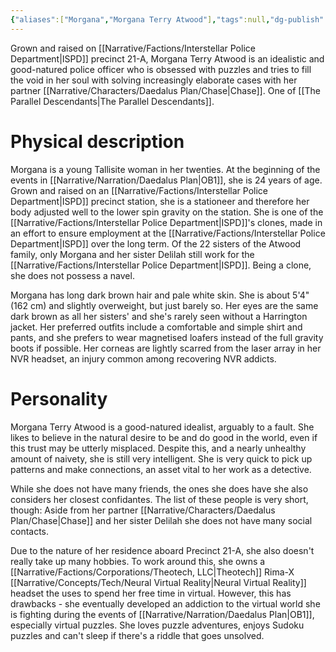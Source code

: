 ```yaml
---
{"aliases":["Morgana","Morgana Terry Atwood"],"tags":null,"dg-publish":true,"Pronouns":"she/her","Full Name":"Morgana Terry Atwood","Role":"Protagonist","Species":"Tallisite","Gender":"Cis Woman","permalink":"/narrative/characters/daedalus-plan/morgana-t-atwood/","dgPassFrontmatter":true}
---
```



Grown and raised on [[Narrative/Factions/Interstellar Police Department\|ISPD]] precinct 21-A, Morgana Terry Atwood is an idealistic and good-natured police officer who is obsessed with puzzles and tries to fill the void in her soul with solving increasingly elaborate cases with her partner [[Narrative/Characters/Daedalus Plan/Chase\|Chase]]. One of [[The Parallel Descendants\|The Parallel Descendants]].


# Physical description

Morgana is a young Tallisite woman in her twenties. At the beginning of the events in [[Narrative/Narration/Daedalus Plan\|OB1]], she is 24 years of age. Grown and raised on an [[Narrative/Factions/Interstellar Police Department\|ISPD]] precinct station, she is a stationeer and therefore her body adjusted well to the lower spin gravity on the station. She is one of the [[Narrative/Factions/Interstellar Police Department\|ISPD]]'s clones, made in an effort to ensure employment at the [[Narrative/Factions/Interstellar Police Department\|ISPD]] over the long term. Of the 22 sisters of the Atwood family, only Morgana and her sister Delilah still work for the [[Narrative/Factions/Interstellar Police Department\|ISPD]]. Being a clone, she does not possess a navel.

Morgana has long dark brown hair and pale white skin. She is about 5'4" (162 cm) and slightly overweight, but just barely so. Her eyes are the same dark brown as all her sisters' and she's rarely seen without a Harrington jacket. Her preferred outfits include a comfortable and simple shirt and pants, and she prefers to wear magnetised loafers instead of the full gravity boots if possible. Her corneas are lightly scarred from the laser array in her NVR headset, an injury common among recovering NVR addicts.

# Personality

Morgana Terry Atwood is a good-natured idealist, arguably to a fault. She likes to believe in the natural desire to be and do good in the world, even if this trust may be utterly misplaced. Despite this, and a nearly unhealthy amount of naivety, she is still very intelligent. She is very quick to pick up patterns and make connections, an asset vital to her work as a detective.

While she does not have many friends, the ones she does have she also considers her closest confidantes. The list of these people is very short, though: Aside from her partner [[Narrative/Characters/Daedalus Plan/Chase\|Chase]] and her sister Delilah she does not have many social contacts.

Due to the nature of her residence aboard Precinct 21-A, she also doesn't really take up many hobbies. To work around this, she owns a [[Narrative/Factions/Corporations/Theotech, LLC\|Theotech]] Rima-X [[Narrative/Concepts/Tech/Neural Virtual Reality\|Neural Virtual Reality]] headset the uses to spend her free time in virtual. However, this has drawbacks - she eventually developed an addiction to the virtual world she is fighting during the events of [[Narrative/Narration/Daedalus Plan\|OB1]], especially virtual puzzles. She loves puzzle adventures, enjoys Sudoku puzzles and can't sleep if there's a riddle that goes unsolved.

